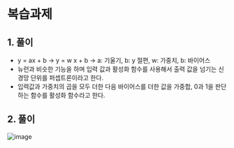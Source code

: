 # 복습과제

## 1. 풀이
- y = ax + b → y = w x + b -> a: 기울기, b: y 절편, w: 가중치, b: 바이어스
- 뉴런과 비슷한 기능을 하며 입력 값과 활성화 함수를 사용해서 출력 값을 넘기는 신경망 단위를 퍼셉트론이라고 한다.
- 입력값과 가중치의 곱을 모두 더한 다음 바이어스를 더한 값을 가중합, 0과 1을 판단하는 함수를 활성화 함수라고 한다.

## 2. 풀이
![image](https://github.com/sejongsmarcle/2024_Winter_Ai_study/assets/128459219/75776b8d-8f64-41cc-a5f9-8642f2022ce7)

